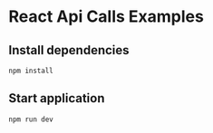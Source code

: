 # React Api Calls Examples

## Install dependencies 
```
npm install
```

## Start application
```
npm run dev
```
